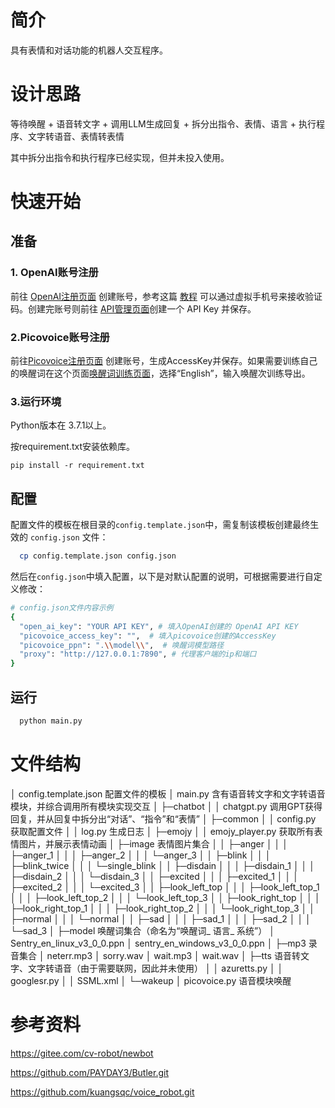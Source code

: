 # 简介

具有表情和对话功能的机器人交互程序。

# 设计思路

等待唤醒 + 语音转文字 + 调用LLM生成回复 + 拆分出指令、表情、语言 + 执行程序、文字转语音、表情转表情

其中拆分出指令和执行程序已经实现，但并未投入使用。

# 快速开始

## 准备

### 1. OpenAI账号注册

前往 [OpenAI注册页面](https://beta.openai.com/signup) 创建账号，参考这篇 [教程](https://www.pythonthree.com/register-openai-chatgpt/) 可以通过虚拟手机号来接收验证码。创建完账号则前往 [API管理页面](https://beta.openai.com/account/api-keys)创建一个 API Key 并保存。

### 2.Picovoice账号注册

前往[Picovoice注册页面](https://console.picovoice.ai/) 创建账号，生成AccessKey并保存。如果需要训练自己的唤醒词在这个页面[唤醒词训练页面](https://console.picovoice.ai/ppn)，选择“English”，输入唤醒次训练导出。

### 3.运行环境

Python版本在 3.7.1以上。

按requirement.txt安装依赖库。

```
pip install -r requirement.txt
```


## 配置

配置文件的模板在根目录的`config.template.json`中，需复制该模板创建最终生效的 `config.json` 文件：

```bash
  cp config.template.json config.json
```

然后在`config.json`中填入配置，以下是对默认配置的说明，可根据需要进行自定义修改：

```bash
# config.json文件内容示例
{ 
  "open_ai_key": "YOUR API KEY", # 填入OpenAI创建的 OpenAI API KEY
  "picovoice_access_key": "",  # 填入picovoice创建的AccessKey
  "picovoice_ppn": ".\\model\\",  # 唤醒词模型路径
  "proxy": "http://127.0.0.1:7890", # 代理客户端的ip和端口
}
```

## 运行

```bash
  python main.py
```

# 文件结构

│  config.template.json 配置文件的模板
│  main.py 含有语音转文字和文字转语音模块，并综合调用所有模块实现交互
│
├─chatbot
│  │  chatgpt.py  调用GPT获得回复，并从回复中拆分出“对话”、“指令”和“表情”
│
├─common
│  │  config.py  获取配置文件
│  │  log.py  生成日志
│
├─emojy
│  │  emojy_player.py 获取所有表情图片，并展示表情动画
│  ├─image 表情图片集合
│  │  ├─anger
│  │  │  ├─anger_1
│  │  │  ├─anger_2
│  │  │  └─anger_3
│  │  ├─blink
│  │  │  ├─blink_twice
│  │  │  └─single_blink
│  │  ├─disdain
│  │  │  ├─disdain_1
│  │  │  ├─disdain_2
│  │  │  └─disdain_3
│  │  ├─excited
│  │  │  ├─excited_1
│  │  │  ├─excited_2
│  │  │  └─excited_3
│  │  ├─look_left_top
│  │  │  ├─look_left_top_1
│  │  │  ├─look_left_top_2
│  │  │  └─look_left_top_3
│  │  ├─look_right_top
│  │  │  ├─look_right_top_1
│  │  │  ├─look_right_top_2
│  │  │  └─look_right_top_3
│  │  ├─normal
│  │  │  └─normal
│  │  ├─sad
│  │  │  ├─sad_1
│  │  │  ├─sad_2
│  │  │  └─sad_3
│
├─model 唤醒词集合（命名为“唤醒词_ 语言_ 系统”）
│      Sentry_en_linux_v3_0_0.ppn 
│      sentry_en_windows_v3_0_0.ppn
│
├─mp3 录音集合
│      neterr.mp3
│      sorry.wav
│      wait.mp3
│      wait.wav
│
├─tts 语音转文字、文字转语音（由于需要联网，因此并未使用）
│  │  azuretts.py
│  │  googlesr.py
│  │  SSML.xml
│
└─wakeup
    │  picovoice.py  语音模块唤醒

# 参考资料

https://gitee.com/cv-robot/newbot

https://github.com/PAYDAY3/Butler.git

https://github.com/kuangsqc/voice_robot.git
